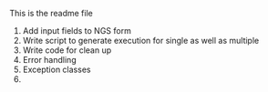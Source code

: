 This is the readme file
1. Add input fields to NGS form
2. Write script to generate execution for single as well as multiple
3. Write code for clean up
4. Error handling
5. Exception classes
6.